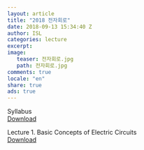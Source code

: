 ```yaml
---
layout: article
title: "2018 전자회로"
date: 2018-09-13 15:34:40 Z
author: ISL
categories: lecture
excerpt: 
image:
   teaser: 전자회로.jpg
   path: 전자회로.jpg
comments: true
locale: "en"
share: true
ads: true
--- 
```


Syllabus  
[Download](../../attachments/Syllabus.pdf)

Lecture 1. Basic Concepts of Electric Circuits  
[Download](../../attachments/Lecture01.pdf)